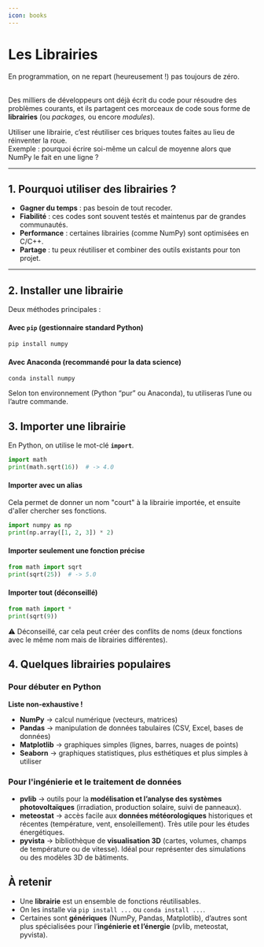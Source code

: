 ```yaml
---
icon: books
---
```


# Les Librairies

En programmation, on ne repart (heureusement !) pas toujours de zéro.

\
Des milliers de développeurs ont déjà écrit du code pour résoudre des problèmes courants, et ils partagent ces morceaux de code sous forme de **librairies** (ou _packages,_ ou encore _modules_).

Utiliser une librairie, c’est réutiliser ces briques toutes faites au lieu de réinventer la roue.\
Exemple : pourquoi écrire soi-même un calcul de moyenne alors que NumPy le fait en une ligne ?

***

## 1. Pourquoi utiliser des librairies ?

* **Gagner du temps** : pas besoin de tout recoder.
* **Fiabilité** : ces codes sont souvent testés et maintenus par de grandes communautés.
* **Performance** : certaines librairies (comme NumPy) sont optimisées en C/C++.
* **Partage** : tu peux réutiliser et combiner des outils existants pour ton projet.

***

## 2. Installer une librairie

Deux méthodes principales :

#### Avec `pip` (gestionnaire standard Python)

```bash
pip install numpy
```

#### Avec **Anaconda** (recommandé pour la data science)

```
conda install numpy
```

Selon ton environnement (Python “pur” ou Anaconda), tu utiliseras l’une ou l’autre commande.

## 3. Importer une librairie

En Python, on utilise le mot-clé **`import`**.

```python
import math
print(math.sqrt(16))  # -> 4.0
```

#### Importer avec un alias

Cela permet de donner un nom "court" à la librairie importée, et ensuite d'aller chercher ses fonctions.&#x20;

```python
import numpy as np
print(np.array([1, 2, 3]) * 2)
```

#### Importer seulement une fonction précise

```python
from math import sqrt
print(sqrt(25))  # -> 5.0
```

#### Importer tout (déconseillé)

```python
from math import *
print(sqrt(9))
```

⚠️ Déconseillé, car cela peut créer des conflits de noms (deux fonctions avec le même nom mais de librairies différentes).

## 4. Quelques librairies populaires

### Pour débuter en Python

**Liste non-exhaustive !**&#x20;

* **NumPy** → calcul numérique (vecteurs, matrices)
* **Pandas** → manipulation de données tabulaires (CSV, Excel, bases de données)
* **Matplotlib** → graphiques simples (lignes, barres, nuages de points)
* **Seaborn** → graphiques statistiques, plus esthétiques et plus simples à utiliser

### Pour l'ingénierie et le traitement de données

* **pvlib** → outils pour la **modélisation et l’analyse des systèmes photovoltaïques** (irradiation, production solaire, suivi de panneaux).
* **meteostat** → accès facile aux **données météorologiques** historiques et récentes (température, vent, ensoleillement). Très utile pour les études énergétiques.
* **pyvista** → bibliothèque de **visualisation 3D** (cartes, volumes, champs de température ou de vitesse). Idéal pour représenter des simulations ou des modèles 3D de bâtiments.

## **À retenir**

* Une **librairie** est un ensemble de fonctions réutilisables.
* On les installe via `pip install ...` ou `conda install ...`.
* Certaines sont **génériques** (NumPy, Pandas, Matplotlib), d’autres sont plus spécialisées pour l’**ingénierie et l’énergie** (pvlib, meteostat, pyvista).
